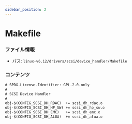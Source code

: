 ```yaml
---
sidebar_position: 2
---
```

# Makefile

### ファイル情報

- パス: `linux-v6.12/drivers/scsi/device_handler/Makefile`

### コンテンツ

```txt
# SPDX-License-Identifier: GPL-2.0-only
#
# SCSI Device Handler
#
obj-$(CONFIG_SCSI_DH_RDAC)	+= scsi_dh_rdac.o
obj-$(CONFIG_SCSI_DH_HP_SW)	+= scsi_dh_hp_sw.o
obj-$(CONFIG_SCSI_DH_EMC)	+= scsi_dh_emc.o
obj-$(CONFIG_SCSI_DH_ALUA)	+= scsi_dh_alua.o

```
